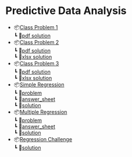 # Predictive Data Analysis

* 📦[Class Problem 1](/Class_Problem_1/)<br>
  ┗ 📜[pdf solution](/Class_Problem_1/PDA_CLASS_PROBLEM_1_SOLUTION.pdf)
* 📦[Class Problem 2](/Class_Problem_2/)<br>
  ┗ 📜[pdf solution](/Class_Problem_2/PDA_CLASS_PROBLEM_2_SOLUTION.pdf)<br>
  ┗ 📜[xlsx solution](/Class_Problem_2/PDA_CLASS_PROBLEM_2_SOLUTION.xlsx)
* 📦[Class Problem 3](/Class_Problem_3/)<br>
  ┗ 📜[pdf solution](/Class_Problem_3/PDA_CLASS_PROBLEM_3_SOLUTION.pdf)<br>
  ┗ 📜[xlsx solution](/Class_Problem_3/PDA_CLASS_PROBLEM_3_SOLUTION.xlsx)
* 📦[Simple Regression](/Excel_Assignment/Simple_Regression)<br>
  ┗ 📜[problem](/Excel_Assignment/Simple_Regression/PDA%20Assignment%203%20Instructions.pdf)<br>
  ┗ 📜[answer_sheet](/Excel_Assignment/Simple_Regression/SRSpreadsheet.xlsx)<br>
  ┗ 📜[solution](/Excel_Assignment/Simple_Regression/SRSpreadsheet_Solution.xlsx)
* 📦[Multiple Regression](/Excel_Assignment/Multiple_Regression)<br>
  ┗ 📜[problem](/Excel_Assignment/Multiple_Regression/PDA%20Assignment%204%20Multiple%20Regression.pdf)<br>
  ┗ 📜[answer_sheet](/Excel_Assignment/Multiple_Regression/PDAData2.xlsx)<br>
  ┗ 📜[solution](/Excel_Assignment/Multiple_Regression/PDAData2_Solution.xlsx)
* 📦[Regression Challenge](/Excel_Assignment/RegressionChallenge.xlsx)<br>
  ┗ 📜[solution](/Excel_Assignment/RegressionChallenge.xlsx)